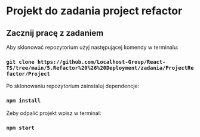 # Projekt do zadania project refactor

## Zacznij pracę z zadaniem

Aby sklonować repozytorium użyj następującej komendy w terminalu:

### `git clone https://github.com/Localhost-Group/React-TS/tree/main/5.Refactor%20%26%20Deployment/zadania/ProjectRefactor/Project`

Po sklonowaniu repozytorium zainstaluj dependencje:

### `npm install`

Żeby odpalić projekt wpisz w terminal:

### `npm start`
